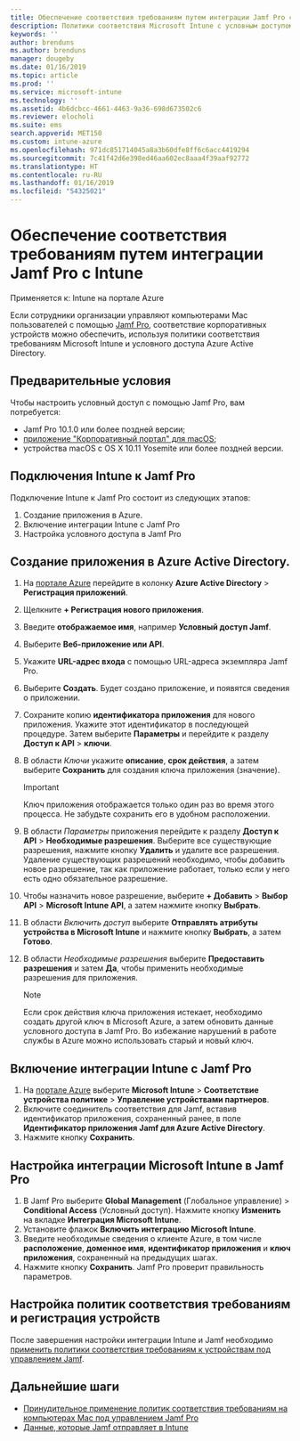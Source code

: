 ```yaml
---
title: Обеспечение соответствия требованиям путем интеграции Jamf Pro c Microsoft Intune | Microsoft Intune
description: Политики соответствия Microsoft Intune с условным доступом Azure Active Directory можно использовать для защиты управляемых устройств Jamf.
keywords: ''
author: brenduns
ms.author: brenduns
manager: dougeby
ms.date: 01/16/2019
ms.topic: article
ms.prod: ''
ms.service: microsoft-intune
ms.technology: ''
ms.assetid: 4b6dcbcc-4661-4463-9a36-698d673502c6
ms.reviewer: elocholi
ms.suite: ems
search.appverid: MET150
ms.custom: intune-azure
ms.openlocfilehash: 971dc851714045a8a3b60dfe8ff6c6acc4419294
ms.sourcegitcommit: 7c41f42d6e398ed46aa602ec8aaa4f39aaf92772
ms.translationtype: HT
ms.contentlocale: ru-RU
ms.lasthandoff: 01/16/2019
ms.locfileid: "54325021"
---
```

# <a name="integrate-jamf-pro-with-intune-for-compliance"></a>Обеспечение соответствия требованиям путем интеграции Jamf Pro c Intune

Применяется к: Intune на портале Azure

Если сотрудники организации управляют компьютерами Mac пользователей с помощью [Jamf Pro](https://www.jamf.com), соответствие корпоративных устройств можно обеспечить, используя политики соответствия требованиям Microsoft Intune и условного доступа Azure Active Directory.

## <a name="prerequisites"></a>Предварительные условия

Чтобы настроить условный доступ с помощью Jamf Pro, вам потребуется:

- Jamf Pro 10.1.0 или более поздней версии;
- [приложение "Корпоративный портал" для macOS](https://aka.ms/macoscompanyportal);
- устройства macOS с OS X 10.11 Yosemite или более поздней версии.

## <a name="connecting-intune-to-jamf-pro"></a>Подключения Intune к Jamf Pro

Подключение Intune к Jamf Pro состоит из следующих этапов:

1. Создание приложения в Azure.
2. Включение интеграции Intune с Jamf Pro
3. Настройка условного доступа в Jamf Pro

## <a name="create-an-application-in-azure-active-directory"></a>Создание приложения в Azure Active Directory.

1. На [портале Azure](https://portal.azure.com) перейдите в колонку **Azure Active Directory** > **Регистрация приложений**.
2. Щелкните **+ Регистрация нового приложения**.
3. Введите **отображаемое имя**, например **Условный доступ Jamf**.
4. Выберите **Веб-приложение или API**.
5. Укажите **URL-адрес входа** с помощью URL-адреса экземпляра Jamf Pro.
6. Выберите **Создать**. Будет создано приложение, и появятся сведения о приложении.
7. Сохраните копию **идентификатора приложения** для нового приложения. Укажите этот идентификатор в последующей процедуре. Затем выберите **Параметры** и перейдите к разделу **Доступ к API** > **ключи**.
8. В области *Ключи* укажите **описание**, **срок действия**, а затем выберите **Сохранить** для создания ключа приложения (значение).

   > [!IMPORTANT]
   > Ключ приложения отображается только один раз во время этого процесса. Не забудьте сохранить его в удобном расположении.

8. В области *Параметры* приложения перейдите к разделу **Доступ к API** > **Необходимые разрешения**. Выберите все существующие разрешения, нажмите кнопку **Удалить** и удалите все разрешения. Удаление существующих разрешений необходимо, чтобы добавить новое разрешение, так как приложение работает, только если у него есть одно обязательное разрешение.  
9. Чтобы назначить новое разрешение, выберите **+ Добавить** > **Выбор API** > **Microsoft Intune API**, а затем нажмите кнопку **Выбрать**.
10. В области *Включить доступ* выберите **Отправлять атрибуты устройства в Microsoft Intune** и нажмите кнопку **Выбрать**, а затем **Готово**.
11. В области *Необходимые разрешения* выберите **Предоставить разрешения** и затем **Да**, чтобы применить необходимые разрешения для приложения.

    > [!NOTE]
    > Если срок действия ключа приложения истекает, необходимо создать другой ключ в Microsoft Azure, а затем обновить данные условного доступа в Jamf Pro. Во избежание нарушений в работе службы в Azure можно использовать старый и новый ключ.

## <a name="enable-intune-to-integrate-with-jamf-pro"></a>Включение интеграции Intune с Jamf Pro

1. На [портале Azure](https://portal.azure.com) выберите **Microsoft Intune** > **Соответствие устройства политике** > **Управление устройствами партнеров**.
2. Включите соединитель соответствия для Jamf, вставив идентификатор приложения, сохраненный ранее, в поле **Идентификатор приложения Jamf для Azure Active Directory**.
3. Нажмите кнопку **Сохранить**.

## <a name="configure-microsoft-intune-integration-in-jamf-pro"></a>Настройка интеграции Microsoft Intune в Jamf Pro

1. В Jamf Pro выберите **Global Management** (Глобальное управление)  > **Conditional Access** (Условный доступ). Нажмите кнопку **Изменить** на вкладке **Интеграция Microsoft Intune**.
2. Установите флажок **Включить интеграцию Microsoft Intune**.
3. Введите необходимые сведения о клиенте Azure, в том числе **расположение**, **доменное имя**, **идентификатор приложения** и **ключ приложения**, сохраненный на предыдущих шагах.
4. Нажмите кнопку **Сохранить**. Jamf Pro проверит правильность параметров.

## <a name="set-up-compliance-policies-and-register-devices"></a>Настройка политик соответствия требованиям и регистрация устройств

После завершения настройки интеграции Intune и Jamf необходимо [применить политики соответствия требованиям к устройствам под управлением Jamf](conditional-access-assign-jamf.md).



## <a name="next-steps"></a>Дальнейшие шаги

- [Принудительное применение политик соответствия требованиям на компьютерах Mac под управлением Jamf Pro](conditional-access-assign-jamf.md)
- [Данные, которые Jamf отправляет в Intune](data-jamf-sends-to-intune.md)
